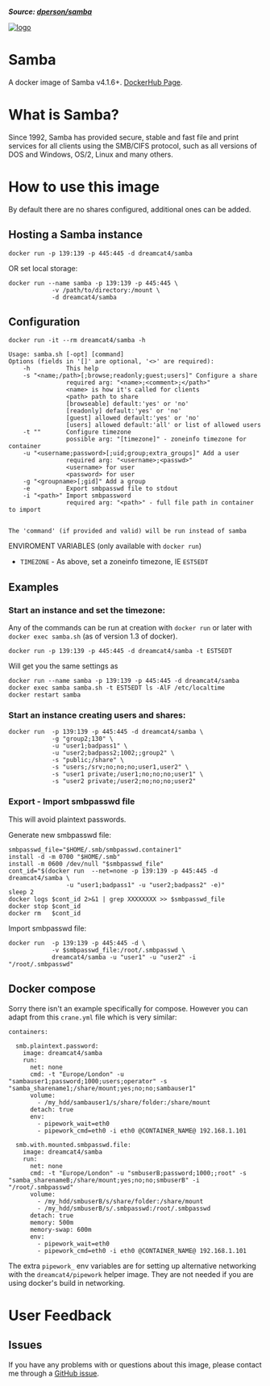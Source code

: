 ***Source: [dperson/samba](https://github.com/dperson/samba)***

[![logo](http://www.samba.org/samba/style/2010/grey/headerPrint.jpg)](https://www.samba.org)

# Samba

A docker image of Samba v4.1.6+. [DockerHub Page](https://registry.hub.docker.com/u/dreamcat4/samba/).

# What is Samba?

Since 1992, Samba has provided secure, stable and fast file and print services
for all clients using the SMB/CIFS protocol, such as all versions of DOS and
Windows, OS/2, Linux and many others.

# How to use this image

By default there are no shares configured, additional ones can be added.

## Hosting a Samba instance

    docker run -p 139:139 -p 445:445 -d dreamcat4/samba

OR set local storage:

    docker run --name samba -p 139:139 -p 445:445 \
                -v /path/to/directory:/mount \
                -d dreamcat4/samba

## Configuration

    docker run -it --rm dreamcat4/samba -h

    Usage: samba.sh [-opt] [command]
    Options (fields in '[]' are optional, '<>' are required):
        -h          This help
        -s "<name;/path>[;browse;readonly;guest;users]" Configure a share
                    required arg: "<name>;<comment>;</path>"
                    <name> is how it's called for clients
                    <path> path to share
                    [browseable] default:'yes' or 'no'
                    [readonly] default:'yes' or 'no'
                    [guest] allowed default:'yes' or 'no'
                    [users] allowed default:'all' or list of allowed users
        -t ""       Configure timezone
                    possible arg: "[timezone]" - zoneinfo timezone for container
        -u "<username;password>[;uid;group;extra_groups]" Add a user
                    required arg: "<username>;<passwd>"
                    <username> for user
                    <password> for user
        -g "<groupname>[;gid]" Add a group
        -e          Export smbpasswd file to stdout
        -i "<path>" Import smbpassword
                    required arg: "<path>" - full file path in container to import


    The 'command' (if provided and valid) will be run instead of samba

ENVIROMENT VARIABLES (only available with `docker run`)

 * `TIMEZONE` - As above, set a zoneinfo timezone, IE `EST5EDT`

## Examples

### Start an instance and set the timezone:

Any of the commands can be run at creation with `docker run` or later with
`docker exec samba.sh` (as of version 1.3 of docker).

    docker run -p 139:139 -p 445:445 -d dreamcat4/samba -t EST5EDT

Will get you the same settings as

    docker run --name samba -p 139:139 -p 445:445 -d dreamcat4/samba
    docker exec samba samba.sh -t EST5EDT ls -AlF /etc/localtime
    docker restart samba

### Start an instance creating users and shares:

    docker run  -p 139:139 -p 445:445 -d dreamcat4/samba \
                -g "group2;130" \
                -u "user1;badpass1" \
                -u "user2;badpass2;1002;;group2" \
                -s "public;/share" \
                -s "users;/srv;no;no;no;user1,user2" \
                -s "user1 private;/user1;no;no;no;user1" \
                -s "user2 private;/user2;no;no;no;user2"

### Export - Import smbpasswd file

This will avoid plaintext passwords.

Generate new smbpasswd file:

    smbpasswd_file="$HOME/.smb/smbpasswd.container1"
    install -d -m 0700 "$HOME/.smb"
    install -m 0600 /dev/null "$smbpasswd_file"
    cont_id="$(docker run  --net=none -p 139:139 -p 445:445 -d dreamcat4/samba \
                    -u "user1;badpass1" -u "user2;badpass2" -e)"
    sleep 2
    docker logs $cont_id 2>&1 | grep XXXXXXXX >> $smbpasswd_file
    docker stop $cont_id
    docker rm   $cont_id

Import smbpasswd file:

    docker run  -p 139:139 -p 445:445 -d \
                -v $smbpasswd_file:/root/.smbpasswd \
                dreamcat4/samba -u "user1" -u "user2" -i "/root/.smbpasswd"

## Docker compose

Sorry there isn't an example specifically for compose. However you can adapt from this `crane.yml` file which is very similar:

    containers:

      smb.plaintext.password:
        image: dreamcat4/samba
        run:
          net: none
          cmd: -t "Europe/London" -u "sambauser1;password;1000;users;operator" -s "samba_sharename1;/share/mount;yes;no;no;sambauser1"
          volume:
            - /my_hdd/sambauser1/s/share/folder:/share/mount
          detach: true
          env:
            - pipework_wait=eth0
            - pipework_cmd=eth0 -i eth0 @CONTAINER_NAME@ 192.168.1.101

      smb.with.mounted.smbpasswd.file:
        image: dreamcat4/samba
        run:
          net: none
          cmd: -t "Europe/London" -u "smbuserB;password;1000;;root" -s "samba_sharenameB;/share/mount;yes;no;no;smbuserB" -i "/root/.smbpasswd"
          volume:
            - /my_hdd/smbuserB/s/share/folder:/share/mount
            - /my_hdd/smbuserB/s/.smbpasswd:/root/.smbpasswd
          detach: true
          memory: 500m
          memory-swap: 600m
          env:
            - pipework_wait=eth0
            - pipework_cmd=eth0 -i eth0 @CONTAINER_NAME@ 192.168.1.101

The extra `pipework_` env variables are for setting up alternative networking with the `dreamcat4/pipework` helper image. They are not needed if you are using docker's build in networking.

# User Feedback

## Issues

If you have any problems with or questions about this image, please contact me
through a [GitHub issue](https://github.com/dreamcat4/docker-images/issues).

